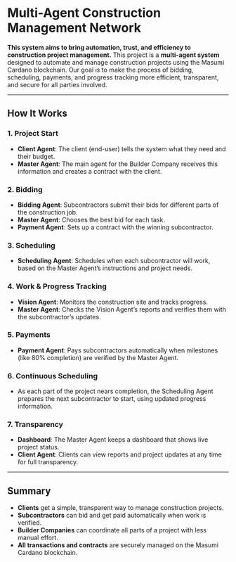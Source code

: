 # Multi-Agent Construction Management Network

**This system aims to bring automation, trust, and efficiency to construction project management.**
This project is a **multi-agent system** designed to automate and manage construction projects using the Masumi Cardano blockchain. Our goal is to make the process of bidding, scheduling, payments, and progress tracking more efficient, transparent, and secure for all parties involved.

---

## How It Works

### 1. Project Start

- **Client Agent**: The client (end-user) tells the system what they need and their budget.
- **Master Agent**: The main agent for the Builder Company receives this information and creates a contract with the client.

### 2. Bidding

- **Bidding Agent**: Subcontractors submit their bids for different parts of the construction job.
- **Master Agent**: Chooses the best bid for each task.
- **Payment Agent**: Sets up a contract with the winning subcontractor.

### 3. Scheduling

- **Scheduling Agent**: Schedules when each subcontractor will work, based on the Master Agent’s instructions and project needs.

### 4. Work & Progress Tracking

- **Vision Agent**: Monitors the construction site and tracks progress.
- **Master Agent**: Checks the Vision Agent’s reports and verifies them with the subcontractor’s updates.

### 5. Payments

- **Payment Agent**: Pays subcontractors automatically when milestones (like 80% completion) are verified by the Master Agent.

### 6. Continuous Scheduling

- As each part of the project nears completion, the Scheduling Agent prepares the next subcontractor to start, using updated progress information.

### 7. Transparency

- **Dashboard**: The Master Agent keeps a dashboard that shows live project status.
- **Client Agent**: Clients can view reports and project updates at any time for full transparency.

---

## Summary

- **Clients** get a simple, transparent way to manage construction projects.
- **Subcontractors** can bid and get paid automatically when work is verified.
- **Builder Companies** can coordinate all parts of a project with less manual effort.
- **All transactions and contracts** are securely managed on the Masumi Cardano blockchain.
